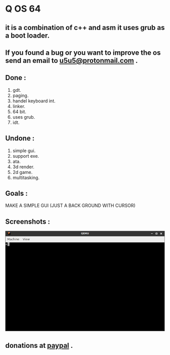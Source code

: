 # Q OS 64<br>
## it is a combination of c++ and asm   it uses grub as a boot loader.<br>
## If you found a bug or you want to improve the os send an email to u5u5@protonmail.com .<br>
## Done :<br>
1. gdt.<br>
2. paging.<br>
3. handel keyboard int.<br>
4. linker.<br>
5. 64 bit.<br>
6. uses grub.<br>
7. idt.<br>
## Undone :<br>
1. simple gui.<br>
2. support exe.<br>
3. ata.<br>
4. 3d render.<br>
5. 2d game.<br>
6. multitasking.<br>
## Goals :<br>
  MAKE A SIMPLE GUI (JUST A BACK GROUND WITH CURSOR)<br>
## Screenshots :<br>
![ERROR](https://raw.githubusercontent.com/li7r/os/master/a.jpg)<br>
## donations at <a href="https://paypal.me/u5u5">paypal</a> .<br>
